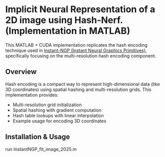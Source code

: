 # Implicit Neural Representation of a 2D image using Hash-Nerf. (Implementation in MATLAB)

This MATLAB + CUDA implementation replicates the hash encoding technique used in [Instant-NGP (Instant Neural Graphics Primitives)](https://nvlabs.github.io/instant-ngp/), specifically focusing on the multi-resolution hash encoding component.

## Overview

Hash encoding is a compact way to represent high-dimensional data (like 3D coordinates) using spatial hashing and multi-resolution grids. This implementation provides:

- Multi-resolution grid initialization
- Spatial hashing with gradient computation
- Hash table lookups with linear interpolation
- Example usage for encoding 3D coordinates

## Installation & Usage
run InstantNGP_fit_image_2025.m
